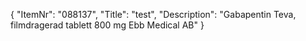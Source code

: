 {
  "ItemNr": "088137",
  "Title": "test",
  "Description": "Gabapentin Teva, filmdragerad tablett 800 mg Ebb Medical AB"
}